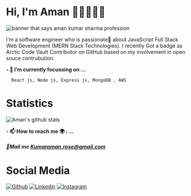 # Hi, I'm Aman 👋🏾👨‍🎓‍💻

<img src="https://user-images.githubusercontent.com/40789486/111953179-49dcaf00-8b0c-11eb-8293-4599d827ecf1.png" alt="banner that says aman kumar sharma profession">

I'm a software engineer who is passionate💖 about JavaScript Full Stack Web Development (MERN Stack Technologies). I recently Got a badge as Arctic Code Vault Contributor on GitHub based on my involvement in open souce contrubution. 

**- 🔭 I’m currently focussing on ...**

      React js, Node js, Express js, MongoDB , AWS
     
# Statistics #

![Aman's github stats](https://github-readme-stats.vercel.app/api?username=Aman22sharma&show_icons=true&theme=tokyonight)


**- 📫 How to reach me 🌍 : ...**
##### 💌Mail me [Kumaraman.rose@gmail.com]()
# Social Media #
[![Github](https://img.shields.io/badge/-Github-000?style=flat&logo=Github&logoColor=white)](https://github.com/Aman22sharma)
[![Linkedin](https://img.shields.io/badge/-LinkedIn-blue?style=flat&logo=Linkedin&logoColor=white)](https://www.linkedin.com/in/aman-kumar-sharma-2a4775159/)
[![Instagram](https://img.shields.io/badge/-Instagram-c13584?style=flat&labelColor=c13584&logo=instagram&logoColor=white)](https://www.instagram.com/aman_sharma.richel/)

